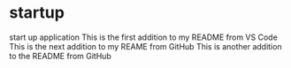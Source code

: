 # startup
start up application
This is the first addition to my README from VS Code
This is the next addition to my REAME from GitHub
This is another addition to the README from GitHub

